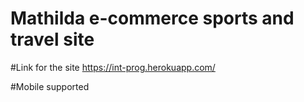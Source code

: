 # Mathilda e-commerce sports and travel site

#Link for the site https://int-prog.herokuapp.com/

#Mobile supported
